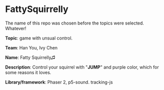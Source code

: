 # FattySquirrelly
The name of this repo was chosen before the topics were selected. Whatever!

**Topic**: game with unsual control.

**Team**: Han You, Ivy Chen

**Name**: Fatty Squirrelly♫

**Description**: Control your squirrel with "**JUMP**" and purple color, which for some reasons it loves.

**Library/framework**: Phaser 2, p5-sound. tracking-js
